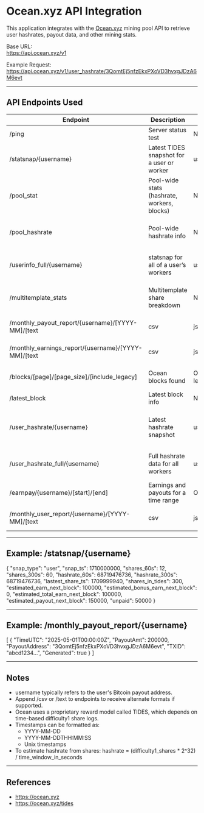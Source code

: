 # Ocean.xyz API Integration

This application integrates with the [Ocean.xyz](https://ocean.xyz) mining pool API to retrieve user hashrates, payout data, and other mining stats.

Base URL:  
https://api.ocean.xyz/v1

Example Request:  
https://api.ocean.xyz/v1/user_hashrate/3QomtEj5nfzEkxPXoVD3hvxgJDzA6M6evt

---

## API Endpoints Used

| Endpoint | Description | Arguments | Returns |
|----------|-------------|-----------|---------|
| /ping | Server status test | None | "PONG" |
| /statsnap/{username} | Latest TIDES snapshot for a user or worker | username[.workername] | Hashrate, shares, earnings estimation |
| /pool_stat | Pool-wide stats (hashrate, workers, blocks) | None | Stats snapshot of active users, workers, and blocks found |
| /pool_hashrate | Pool-wide hashrate info | None | Hashrate averages over 60s and 300s |
| /userinfo_full/{username} | statsnap for all of a user’s workers | username | Array of statsnap results per worker |
| /multitemplate_stats | Multitemplate share breakdown | None | Array of shares per mining template |
| /monthly_payout_report/{username}/[YYYY-MM]/[text|csv|json] | Monthly payouts for a user | Optional date & format | List of payouts (default is JSON) |
| /monthly_earnings_report/{username}/[YYYY-MM]/[text|csv|json] | Monthly earnings per block | Optional date & format | List of block-level earnings (default is JSON) |
| /blocks/[page]/[page_size]/[include_legacy] | Ocean blocks found | Optional pagination and legacy flag | Array of block metadata |
| /latest_block | Latest block info | None | Same as /blocks/0/1/0 |
| /user_hashrate/{username} | Latest hashrate snapshot | username | Hashrate estimates across multiple intervals |
| /user_hashrate_full/{username} | Full hashrate data for all workers | username | Array of hashrates per worker plus total |
| /earnpay/{username}/[start]/[end] | Earnings and payouts for a time range | Optional timestamps | Earnings and payout summary |
| /monthly_user_report/{username}/[YYYY-MM]/[text|csv|json] | Daily user earnings and hashrate | Optional date & format | Daily snapshot report |

---

## Example: /statsnap/{username}

{
  "snap_type": "user",
  "snap_ts": 1710000000,
  "shares_60s": 12,
  "shares_300s": 60,
  "hashrate_60s": 68719476736,
  "hashrate_300s": 68719476736,
  "lastest_share_ts": 1709999940,
  "shares_in_tides": 300,
  "estimated_earn_next_block": 100000,
  "estimated_bonus_earn_next_block": 0,
  "estimated_total_earn_next_block": 100000,
  "estimated_payout_next_block": 150000,
  "unpaid": 50000
}

---

## Example: /monthly_payout_report/{username}

[
  {
    "TimeUTC": "2025-05-01T00:00:00Z",
    "PayoutAmt": 200000,
    "PayoutAddress": "3QomtEj5nfzEkxPXoVD3hvxgJDzA6M6evt",
    "TXID": "abcd1234...",
    "Generated": true
  }
]

---

##  Notes

- username typically refers to the user's Bitcoin payout address.
- Append /csv or /text to endpoints to receive alternate formats if supported.
- Ocean uses a proprietary reward model called TIDES, which depends on time-based difficulty1 share logs.
- Timestamps can be formatted as:
  - YYYY-MM-DD
  - YYYY-MM-DDTHH:MM:SS
  - Unix timestamps
- To estimate hashrate from shares:
  hashrate = (difficulty1_shares * 2^32) / time_window_in_seconds

---

## References

- https://ocean.xyz
- https://ocean.xyz/tides
